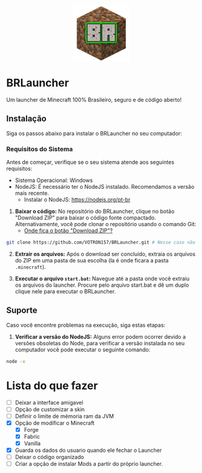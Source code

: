 <div style="display: flex; justify-content: center; aling-items: center;">
    <img src="./images/icon.png" width="150">
</div>

# BRLauncher

Um launcher de Minecraft 100% Brasileiro, seguro e de código aberto!

## Instalação 

Siga os passos abaixo para instalar o BRLauncher no seu computador:

### Requisitos do Sistema

Antes de começar, verifique se o seu sistema atende aos seguintes requisitos:

- Sistema Operacional: Windows
- NodeJS: É necessário ter o NodeJS instalado. Recomendamos a versão mais recente.
    - Instalar o NodeJS: https://nodejs.org/pt-br

1. **Baixar o código:** No repositório do BRLauncher, clique no botão "Download ZIP" para baixar o código fonte compactado. Alternativamente, você pode clonar o repositório usando o comando Git:
    - [Onde fica o botão "Download ZIP"?](https://github.com/VOTRON157/BRLauncher/blob/main/images/tutorial.png) 

```bash
git clone https://github.com/VOTRON157/BRLauncher.git # Nesse caso não precisa descompactar, já vai vim a pasta.
```

2. **Extrair os arquivos:** Após o download ser concluído, extraia os arquivos do ZIP em uma pasta de sua escolha  (la é onde ficara a pasta `.minecraft`).

3. **Executar o arquivo `start.bat`:** Navegue até a pasta onde você extraiu os arquivos do launcher. Procure pelo arquivo start.bat e dê um duplo clique nele para executar o BRLauncher.

## Suporte

Caso você encontre problemas na execução, siga estas etapas:

1. **Verificar a versão do NodeJS:** Alguns error podem ocorrer devido a versões obsoletas do Node, para verificar a versão instalada no seu computador você pode executar o seguinte comando:

```bash
node -v
```

# Lista do que fazer

- [ ] Deixar a interface amigavel
- [ ] Opção de customizar a skin
- [ ] Definir o limite de mémoria ram da JVM
- [x] Opção de modificar o Minecraft
    - [x] Forge
    - [x] Fabric
    - [x] Vanilla 
- [x] Guarda os dados do usuario quando ele fechar o Launcher
- [ ] Deixar o código organizado
- [ ] Criar a opção de instalar Mods a partir do próprio launcher.